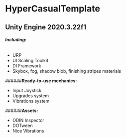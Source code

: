 # HyperCasualTemplate 
## Unity Engine 2020.3.22f1

###### **Including:**
- URP
- UI Scaling Toolkit
- DI Framework
- Skybox, fog, shadow blob, finishing stripes materials

######**Ready-to-use mechanics:**
- Input Joystick
- Upgrades system
- Vibrations system

######**Assets:**
- ODIN Inspector
- DOTween
- Nice Vibrations
